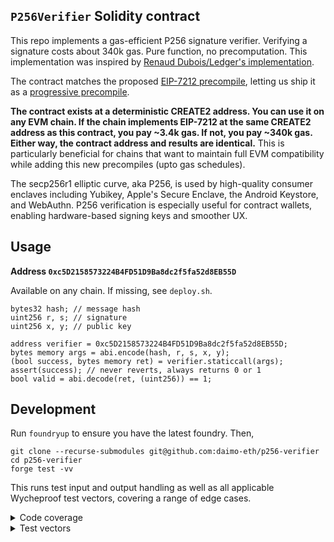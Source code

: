 ## `P256Verifier` Solidity contract

This repo implements a gas-efficient P256 signature verifier. Verifying a signature costs about 340k gas. Pure function, no precomputation. This implementation was inspired by [Renaud Dubois/Ledger's implementation](https://github.com/rdubois-crypto/FreshCryptoLib).

The contract matches the proposed [EIP-7212 precompile](https://eips.ethereum.org/EIPS/eip-7212), letting us ship it as a [progressive precompile](https://ethereum-magicians.org/t/progressive-precompiles-via-create2-shadowing/).

**The contract exists at a deterministic CREATE2 address. You can use it on any EVM chain. If the chain implements EIP-7212 at the same CREATE2 address as this contract, you pay ~3.4k gas. If not, you pay ~340k gas. Either way, the contract address and results are identical.** This is particularly beneficial for chains that want to maintain full EVM compatibility while adding this new precompiles (upto gas schedules).

The secp256r1 elliptic curve, aka P256, is used by high-quality consumer enclaves including Yubikey, Apple's Secure Enclave, the Android Keystore, and WebAuthn. P256 verification is especially useful for contract wallets, enabling hardware-based signing keys and smoother UX.

## Usage

**Address `0xc5D2158573224B4FD51D9Ba8dc2f5fa52d8EB55D`**

Available on any chain. If missing, see `deploy.sh`.

```solidity
bytes32 hash; // message hash
uint256 r, s; // signature
uint256 x, y; // public key

address verifier = 0xc5D2158573224B4FD51D9Ba8dc2f5fa52d8EB55D;
bytes memory args = abi.encode(hash, r, s, x, y);
(bool success, bytes memory ret) = verifier.staticcall(args);
assert(success); // never reverts, always returns 0 or 1
bool valid = abi.decode(ret, (uint256)) == 1;
```

## Development

Run `foundryup` to ensure you have the latest foundry. Then,

```
git clone --recurse-submodules git@github.com:daimo-eth/p256-verifier
cd p256-verifier
forge test -vv
```

This runs test input and output handling as well as all applicable Wycheproof
test vectors, covering a range of edge cases.

<details>
<summary>Code coverage</summary>
Install the recommended VSCode extension to view line-by-line test coverage.
To regenerate coverage:

```
forge coverage --ir-minimum --report lcov
```

</details>

<details>
<summary>Test vectors</summary>

To regenerate test vectors:

```
cd test-vectors
npm i

# Download, extract, clean test vectors
# This regenerates ../test/vectors.jsonl
npm start

# Validate that all vectors produce expected results with SubtleCrypto and noble library implementation
npm test

# Validate that all vectors also work with EIP-7212
# Test the fallback contract...
cd ..
forge test -vv

# In future, execution spec and clients can test against the same clean vectors
```

</details>

